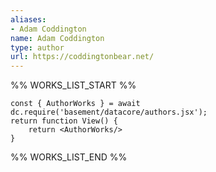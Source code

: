 ```yaml
---
aliases:
- Adam Coddington
name: Adam Coddington
type: author
url: https://coddingtonbear.net/
---
```



%% WORKS_LIST_START %%

```datacorejsx
const { AuthorWorks } = await dc.require('basement/datacore/authors.jsx');
return function View() {
    return <AuthorWorks/>
}
```
%% WORKS_LIST_END %%